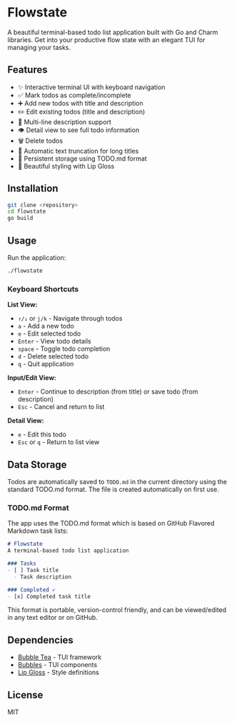 # Flowstate

A beautiful terminal-based todo list application built with Go and Charm libraries. Get into your productive flow state with an elegant TUI for managing your tasks.

## Features

- ✨ Interactive terminal UI with keyboard navigation
- ✅ Mark todos as complete/incomplete
- ➕ Add new todos with title and description
- ✏️ Edit existing todos (title and description)
- 📝 Multi-line description support
- 👁️ Detail view to see full todo information
- 🗑️ Delete todos
- 📄 Automatic text truncation for long titles
- 💾 Persistent storage using TODO.md format
- 🎨 Beautiful styling with Lip Gloss

## Installation

```bash
git clone <repository>
cd flowstate
go build
```

## Usage

Run the application:

```bash
./flowstate
```

### Keyboard Shortcuts

**List View:**
- `↑/↓` or `j/k` - Navigate through todos
- `a` - Add a new todo
- `e` - Edit selected todo
- `Enter` - View todo details
- `space` - Toggle todo completion
- `d` - Delete selected todo
- `q` - Quit application

**Input/Edit View:**
- `Enter` - Continue to description (from title) or save todo (from description)
- `Esc` - Cancel and return to list

**Detail View:**
- `e` - Edit this todo
- `Esc` or `q` - Return to list view

## Data Storage

Todos are automatically saved to `TODO.md` in the current directory using the standard TODO.md format. The file is created automatically on first use.

### TODO.md Format

The app uses the TODO.md format which is based on GitHub Flavored Markdown task lists:

```markdown
# Flowstate
A terminal-based todo list application

### Tasks
- [ ] Task title  
  - Task description  

### Completed ✓
- [x] Completed task title  
```

This format is portable, version-control friendly, and can be viewed/edited in any text editor or on GitHub.

## Dependencies

- [Bubble Tea](https://github.com/charmbracelet/bubbletea) - TUI framework
- [Bubbles](https://github.com/charmbracelet/bubbles) - TUI components
- [Lip Gloss](https://github.com/charmbracelet/lipgloss) - Style definitions

## License

MIT